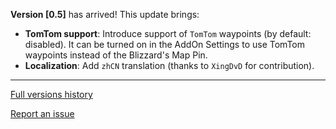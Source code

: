 **Version \[0.5\]** has arrived! This update brings:
*   **TomTom support**: Introduce support of `TomTom` waypoints (by default: disabled). It can be turned on in the AddOn Settings to use TomTom waypoints instead of the Blizzard's Map Pin.
*   **Localization**: Add `zhCN` translation (thanks to `XingDvD` for contribution).
***
[Full versions history](https://github.com/FunDeliveryGames/wow-delve-companion/blob/main/CHANGELOG.md)

[Report an issue](https://github.com/FunDeliveryGames/wow-delve-companion/issues)